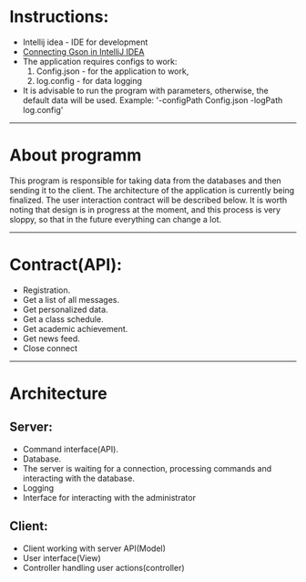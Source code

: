 # Instructions:
* Intellij idea - IDE for development
* [Connecting Gson in IntelliJ IDEA](http://blog.harrix.org/article/7348)
* The application requires configs to work:
	1. Config.json - for the application to work,
	2. log.config - for data logging
* It is advisable to run the program with parameters, otherwise, the default data will be used.
  Example: '-configPath Config.json -logPath log.config'

--------------
# About programm
This program is responsible for taking data from the databases and then sending it to the client.
The architecture of the application is currently being finalized.
The user interaction contract will be described below.
It is worth noting that design is in progress at the moment,
and this process is very sloppy, so that in the future everything can change a lot.

--------------
# Сontract(API):
* Registration.
* Get a list of all messages.
* Get personalized data.
* Get a class schedule.
* Get academic achievement.
* Get news feed.
* Close connect

--------------
# Architecture

## Server:
* Command interface(API).
* Database.
* The server is waiting for a connection,
  processing commands and interacting
  with the database.
* Logging
* Interface for interacting with the administrator

## Client:
* Client working with server API(Model)
* User interface(View)
* Controller handling user actions(controller)